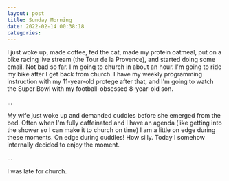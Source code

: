 ```yaml
---
layout: post
title: Sunday Morning
date: 2022-02-14 00:38:18
categories:
---
```


I just woke up, made coffee, fed the cat, made my protein oatmeal, put on a bike racing live stream (the Tour de la Provence), and started doing some email. Not bad so far. I'm going to church in about an hour. I'm going to ride my bike after I get back from church. I have my weekly programming instruction with my 11-year-old protege after that, and I'm going to watch the Super Bowl with my football-obsessed 8-year-old son.

...

My wife just woke up and demanded cuddles before she emerged from the bed. Often when I'm fully caffeinated and I have an agenda (like getting into the shower so I can make it to church on time) I am a little on edge during these moments. On edge during cuddles! How silly. Today I somehow internally decided to enjoy the moment.

...

I was late for church.
